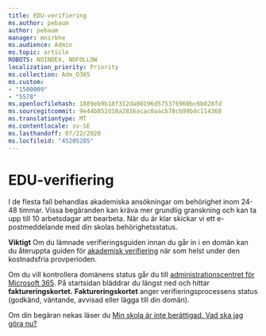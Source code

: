 ```yaml
---
title: EDU-verifiering
ms.author: pebaum
author: pebaum
manager: mnirkhe
ms.audience: Admin
ms.topic: article
ROBOTS: NOINDEX, NOFOLLOW
localization_priority: Priority
ms.collection: Adm_O365
ms.custom:
- "1500009"
- "5578"
ms.openlocfilehash: 1889eb9b18f312da00196d575376960bc6b028fd
ms.sourcegitcommit: 9e44b852d18a2816acac0aacb78cb99b4c114368
ms.translationtype: MT
ms.contentlocale: sv-SE
ms.lasthandoff: 07/22/2020
ms.locfileid: "45205285"
---
```

# <a name="edu-verification"></a>EDU-verifiering

I de flesta fall behandlas akademiska ansökningar om behörighet inom 24-48 timmar. Vissa begäranden kan kräva mer grundlig granskning och kan ta upp till 10 arbetsdagar att bearbeta. När du är klar skickar vi ett e-postmeddelande med din skolas behörighetsstatus.

**Viktigt** Om du lämnade verifieringsguiden innan du går in i en domän kan du återuppta guiden för [akademisk verifiering](https://go.microsoft.com/fwlink/p/?linkid=2135255) när som helst under den kostnadsfria provperioden.

Om du vill kontrollera domänens status går du till [administrationscentret för Microsoft 365](https://go.microsoft.com/fwlink/p/?linkid=2024339). På startsidan bläddrar du längst ned och hittar **faktureringskortet.** **Faktureringskortet** anger verifieringsprocessens status (godkänd, väntande, avvisad eller lägga till din domän).

Om din begäran nekas läser du [Min skola är inte berättigad. Vad ska jag göra nu?](https://docs.microsoft.com/microsoft-365/commerce/subscriptions/verify-academic-eligibility#my-school-isnt-eligible-what-do-i-do-now)